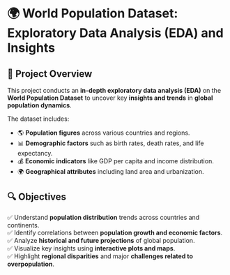 # 🌍 World Population Dataset: Exploratory Data Analysis (EDA) and Insights

## 📌 Project Overview

This project conducts an **in-depth exploratory data analysis (EDA)** on the **World Population Dataset** to uncover key **insights and trends** in **global population dynamics**.  

The dataset includes:
- 🌎 **Population figures** across various countries and regions.
- 📊 **Demographic factors** such as birth rates, death rates, and life expectancy.
- 💰 **Economic indicators** like GDP per capita and income distribution.
- 🌍 **Geographical attributes** including land area and urbanization.

## 🔍 Objectives

✅ Understand **population distribution** trends across countries and continents.  
✅ Identify correlations between **population growth and economic factors**.  
✅ Analyze **historical and future projections** of global population.  
✅ Visualize key insights using **interactive plots and maps**.  
✅ Highlight **regional disparities** and major **challenges related to overpopulation**.
